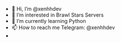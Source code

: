 - 👋 Hi, I’m @xenhhdev
- 👀 I’m interested in Brawl Stars Servers
- 🌱 I’m currently learning Python
- 📫 How to reach me Telegram: @xenhhdev
- <!---
spikedevss/spikedevss is a ✨ special ✨ repository because its `README.md` (this file) appears on your GitHub profile.
You can click the Preview link to take a look at your changes.
--->
